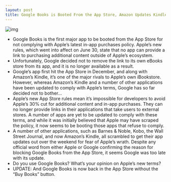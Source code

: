 ```yaml
---
layout: post
title: Google Books is Booted From the App Store, Amazon Updates Kindle to Comply With Apples Terms [Updated]
---
```

![img](http://media.idownloadblog.com/wp-content/uploads/2011/07/Google-Books.png)
* Google Books is the first major app to be booted from the App Store for not complying with Apple’s latest in-app purchases policy. Apple’s new rules, which went into affect on June 30, state that no app can provide a link to purchasing additional content outside of Apple’s ecosystem.
* Unfortunately, Google decided not to remove the link to its own eBooks store from its app, and it is no longer available as a result.
* Google’s app first hit the App Store in December, and along with Amazon’s Kindle, it’s one of the major rivals to Apple’s own iBookstore. However, whereas Amazon’s Kindle and a number of other applications have been updated to comply with Apple’s terms, Google has so far decided not to bother…
* Apple’s new App Store rules mean it’s impossible for developers to avoid Apple’s 30% cut for additional content and in-app purchases. They can no longer provide links in their applications that take users to external stores. A number of apps are yet to be updated to comply with these terms, and while it was initially believed that Apple may have scraped the policy, it now seems to be booting those apps that refuse to comply.
* A number of other applications, such as Barnes & Noble, Kobo, the Wall Street Journal, and now Amazon’s Kindle, all scrambled to get their app updates out over the weekend for fear of Apple’s wrath. Despite any official word from either Apple or Google confirming the reason for blocking Google Books from the App Store, it seems Google was too late with its update.
* Do you use Google Books? What’s your opinion on Apple’s new terms?
* UPDATE: And Google Books is now back in the App Store without the “Buy Books” button.

